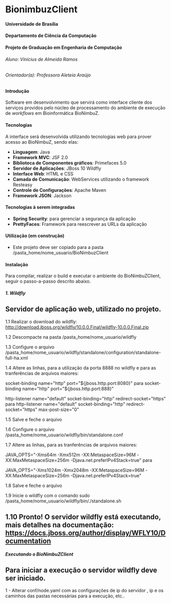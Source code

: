 # BionimbuzClient
#### Universidade de Brasília
#### Departamento de Ciência da Computação
#### Projeto de Graduação em Engenharia de Computação
###### Aluno: Vinícius de Almeida Ramos
###### Orientador(a): Professora Aleteia Araújo

#### Introdução

Software em desenvolvimento que servirá como interface cliente dos serviços providos pelo núcleo de processamento do ambiente de execução de *workflows* em Bioinformática BioNimbuZ.

#### Tecnologias

A interface será desenvolvida utilizando tecnologias web para prover acesso ao BioNimbuZ, sendo elas:
* **Linguagem**: Java
* **Framework MVC**: JSF 2.0
* **Biblioteca de Componentes gráficos**: Primefaces 5.0
* **Servidor de Aplicações**: JBoss 10 Wildfly
* **Interface Web**: HTML e CSS
* **Camada de Comunicação**: WebServices utilizando o framework Resteasy
* **Controle de Configurações**: Apache Maven
* **Framework JSON**: Jackson
 
#### Tecnologias à serem integradas
* **Spring Security**: para gerenciar a segurança da aplicação
* **PrettyFaces**: Framework para reescrever as URLs da aplicação

#### Utilização (em construção)
* Este projeto deve ser copiado para a pasta /pasta_home/nome_usuario/BioNimbuzClient

#### Instalação
Para compilar, realizar o build e executar o ambiente do BioNimbuZClient, seguir o passo-a-passo descrito abaixo.

##### 1. Wildfly
Servidor de aplicação web, utilizado no projeto.
----------------------------------------------------------------------------------------------------------------------
1.1 Realizar o download do wildfly: http://download.jboss.org/wildfly/10.0.0.Final/wildfly-10.0.0.Final.zip

1.2 Descompacte na pasta /pasta_home/nome_usuario/wildfly

1.3 Configure o arquivo /pasta_home/nome_usuario/wildfly/standalone/configuration/standalone-full-ha.xml

1.4 Altere as linhas, para a utilização da porta 8888 no wildfly e para as tranferências de arquivos maiores: 

socket-binding name="http" port="${jboss.http.port:8080}" para 
socket-binding name="http" port="${jboss.http.port:888}"

http-listener name="default" socket-binding="http" redirect-socket="https" para
http-listener name="default" socket-binding="http" redirect-socket="https" max-post-size="0"

1.5 Salve e feche o arquivo

1.6 Configure o arquivo /pasta_home/nome_usuario/wildfly/bin/standalone.conf

1.7 Altere as linhas, para as tranferências de arquivos maiores:

JAVA_OPTS="-Xms64m -Xmx512m -XX:MetaspaceSize=96M -XX:MaxMetaspaceSize=256m -Djava.net.preferIPv4Stack=true" para 

JAVA_OPTS="-Xms1024m -Xmx2048m -XX:MetaspaceSize=96M -XX:MaxMetaspaceSize=256m -Djava.net.preferIPv4Stack=true"

1.8 Salve e feche o arquivo

1.9 Inicie o wildfly com o comando sudo /pasta_home/nome_usuario/wildfly/bin/./standalone.sh

1.10 Pronto! O servidor wildfly está executando, mais detalhes na documentação: https://docs.jboss.org/author/display/WFLY10/Documentation
----------------------------------------------------------------------------------------------------------------------

##### Executando o BioNimbuZClient
Para iniciar a execução o servidor wildfly deve ser iniciado.
-------------------------------------------------------------------------------------------------------------
1 - Alterar conf/node.yaml com as configurações de ip do servidor , ip e os caminhos das pastas 
    necessárias para a execução, etc..

